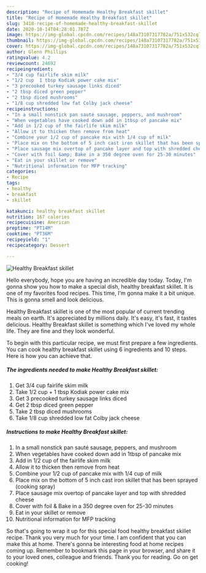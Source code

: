 ```yaml
---
description: "Recipe of Homemade Healthy Breakfast skillet"
title: "Recipe of Homemade Healthy Breakfast skillet"
slug: 3418-recipe-of-homemade-healthy-breakfast-skillet
date: 2020-10-14T04:28:01.787Z
image: https://img-global.cpcdn.com/recipes/148a73107317782a/751x532cq70/healthy-breakfast-skillet-recipe-main-photo.jpg
thumbnail: https://img-global.cpcdn.com/recipes/148a73107317782a/751x532cq70/healthy-breakfast-skillet-recipe-main-photo.jpg
cover: https://img-global.cpcdn.com/recipes/148a73107317782a/751x532cq70/healthy-breakfast-skillet-recipe-main-photo.jpg
author: Glenn Phillips
ratingvalue: 4.2
reviewcount: 24692
recipeingredient:
- "3/4 cup fairlife skim milk"
- "1/2 cup  1 tbsp Kodiak power cake mix"
- "3 precooked turkey sausage links diced"
- "2 tbsp diced green pepper"
- "2 tbsp diced mushrooms"
- "1/8 cup shredded low fat Colby jack cheese"
recipeinstructions:
- "In a small nonstick pan sauté sausage, peppers, and mushroom"
- "When vegetables have cooked down add in 1tbsp of pancake mix"
- "Add in 1/2 cup of the fairlife skim milk"
- "Allow it to thicken then remove from heat"
- "Combine your 1/2 cup of pancake mix with 1/4 cup of milk"
- "Place mix on the bottom of 5 inch cast iron skillet that has been sprayed (cooking spray)"
- "Place sausage mix overtop of pancake layer and top with shredded cheese"
- "Cover with foil &amp; Bake in a 350 degree oven for 25-30 minutes"
- "Eat in your skillet or remove"
- "Nutritional information for MFP tracking"
categories:
- Recipe
tags:
- healthy
- breakfast
- skillet

katakunci: healthy breakfast skillet 
nutrition: 167 calories
recipecuisine: American
preptime: "PT14M"
cooktime: "PT36M"
recipeyield: "1"
recipecategory: Dessert

---
```



![Healthy Breakfast skillet](https://img-global.cpcdn.com/recipes/148a73107317782a/751x532cq70/healthy-breakfast-skillet-recipe-main-photo.jpg)

Hello everybody, hope you are having an incredible day today. Today, I'm gonna show you how to make a special dish, healthy breakfast skillet. It is one of my favorites food recipes. This time, I'm gonna make it a bit unique. This is gonna smell and look delicious.



Healthy Breakfast skillet is one of the most popular of current trending meals on earth. It's appreciated by millions daily. It's easy, it's fast, it tastes delicious. Healthy Breakfast skillet is something which I've loved my whole life. They are fine and they look wonderful.


To begin with this particular recipe, we must first prepare a few ingredients. You can cook healthy breakfast skillet using 6 ingredients and 10 steps. Here is how you can achieve that.

<!--inarticleads1-->

##### The ingredients needed to make Healthy Breakfast skillet:

1. Get 3/4 cup fairlife skim milk
1. Take 1/2 cup + 1 tbsp Kodiak power cake mix
1. Get 3 precooked turkey sausage links diced
1. Get 2 tbsp diced green pepper
1. Take 2 tbsp diced mushrooms
1. Take 1/8 cup shredded low fat Colby jack cheese




<!--inarticleads2-->

##### Instructions to make Healthy Breakfast skillet:

1. In a small nonstick pan sauté sausage, peppers, and mushroom
1. When vegetables have cooked down add in 1tbsp of pancake mix
1. Add in 1/2 cup of the fairlife skim milk
1. Allow it to thicken then remove from heat
1. Combine your 1/2 cup of pancake mix with 1/4 cup of milk
1. Place mix on the bottom of 5 inch cast iron skillet that has been sprayed (cooking spray)
1. Place sausage mix overtop of pancake layer and top with shredded cheese
1. Cover with foil &amp; Bake in a 350 degree oven for 25-30 minutes
1. Eat in your skillet or remove
1. Nutritional information for MFP tracking




So that's going to wrap it up for this special food healthy breakfast skillet recipe. Thank you very much for your time. I am confident that you can make this at home. There's gonna be interesting food at home recipes coming up. Remember to bookmark this page in your browser, and share it to your loved ones, colleague and friends. Thank you for reading. Go on get cooking!
